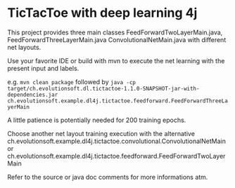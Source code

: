 TicTacToe with deep learning 4j
===============================

This project provides three main classes FeedForwardTwoLayerMain.java, FeedForwardThreeLayerMain.java  ConvolutionalNetMain.java with different net layouts.

Use your favorite IDE or build with mvn to execute the net learning with the present input and labels.

e.g. `mvn clean package` followed by `java -cp target/ch.evolutionsoft.dl.tictactoe-1.1.0-SNAPSHOT-jar-with-dependencies.jar ch.evolutionsoft.example.dl4j.tictactoe.feedforward.FeedForwardThreeLayerMain`

A little patience is potentially needed for 200 training epochs.

Choose another net layout training execution with the alternative ch.evolutionsoft.example.dl4j.tictactoe.convolutional.ConvolutionalNetMain or ch.evolutionsoft.example.dl4j.tictactoe.feedforward.FeedForwardTwoLayerMain

Refer to the source or java doc comments for more informations atm.